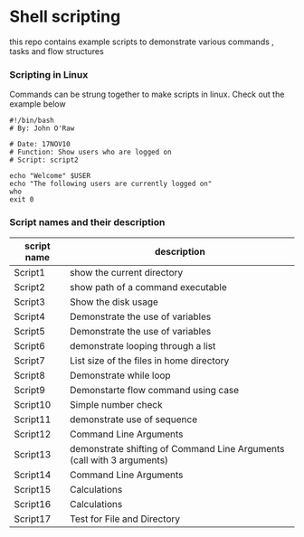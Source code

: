 # Shell scripting
this repo contains example scripts to demonstrate various commands , tasks and flow structures

### Scripting in Linux

Commands can be strung together to make scripts in linux. Check out the example below

``` 
#!/bin/bash  
# By: John O'Raw

# Date: 17NOV10
# Function: Show users who are logged on
# Script: script2

echo "Welcome" $USER
echo "The following users are currently logged on"
who
exit 0 
```

### Script names and their description


| script name|description |
| -----------|----------- |
| Script1|show the current directory |
| Script2|show path of a command executable |
| Script3|Show the disk usage |
| Script4|Demonstrate the use of variables |
| Script5|Demonstrate the use of variables |
| Script6|demonstrate looping through a list |
| Script7|List size of the files in home directory |
| Script8|Demonstrate while loop |
| Script9|Demonstarte flow command using case |
| Script10|Simple number check |
| Script11|demonstrate use of sequence |
| Script12|Command Line Arguments |
| Script13|demonstrate shifting of Command Line Arguments (call with 3 arguments) |
| Script14|Command Line Arguments |
| Script15|Calculations |
| Script16|Calculations |
| Script17|Test for File and Directory |



